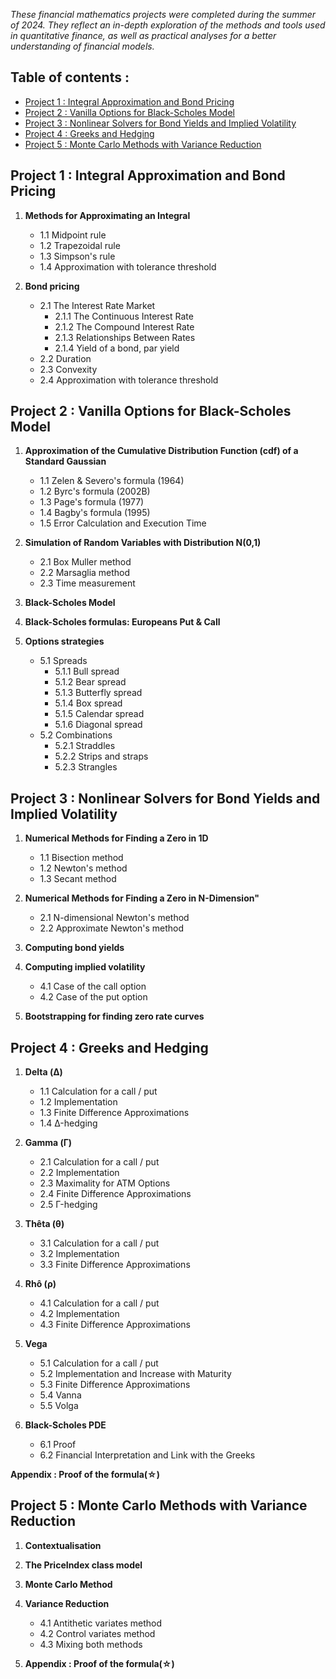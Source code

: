 *These financial mathematics projects were completed during the summer of 2024. They reflect an in-depth exploration of the methods and tools used in quantitative finance, as well as practical analyses for a better understanding of financial models.*

## Table of contents : 

- [Project 1 : Integral Approximation and Bond Pricing](#project-1--integral-approximation-and-bond-pricing)
- [Project 2 : Vanilla Options for Black-Scholes Model](#project-2--vanilla-options-for-black-scholes-model)
- [Project 3 : Nonlinear Solvers for Bond Yields and Implied Volatility](#project-3--nonlinear-solvers-for-bond-yields-and-implied-volatility)
- [Project 4 : Greeks and Hedging](#project-4--greeks-and-hedging)
- [Project 5 : Monte Carlo Methods with Variance Reduction](#project-5--monte-carlo-methods-with-variance-reduction)


## Project 1 : Integral Approximation and Bond Pricing

1. **Methods for Approximating an Integral**
   - 1.1 Midpoint rule 
   - 1.2 Trapezoidal rule 
   - 1.3 Simpson's rule 
   - 1.4 Approximation with tolerance threshold

2. **Bond pricing**
   - 2.1 The Interest Rate Market
     - 2.1.1 The Continuous Interest Rate
     - 2.1.2 The Compound Interest Rate
     - 2.1.3 Relationships Between Rates
     - 2.1.4 Yield of a bond, par yield
   - 2.2 Duration
   - 2.3 Convexity 
   - 2.4 Approximation with tolerance threshold

## Project 2 : Vanilla Options for Black-Scholes Model

1. **Approximation of the Cumulative Distribution Function (cdf) of a Standard Gaussian**
   - 1.1 Zelen & Severo's formula (1964)
   - 1.2 Byrc's formula (2002B)
   - 1.3 Page's formula (1977)
   - 1.4 Bagby's formula (1995)
   - 1.5 Error Calculation and Execution Time

2. **Simulation of Random Variables with Distribution N(0,1)**
   - 2.1 Box Muller method
   - 2.2 Marsaglia method 
   - 2.3 Time measurement

3. **Black-Scholes Model**

4. **Black-Scholes formulas: Europeans Put & Call**

5. **Options strategies**
   - 5.1 Spreads
     - 5.1.1 Bull spread
     - 5.1.2 Bear spread
     - 5.1.3 Butterfly spread
     - 5.1.4 Box spread
     - 5.1.5 Calendar spread
     - 5.1.6 Diagonal spread
   - 5.2 Combinations
     - 5.2.1 Straddles
     - 5.2.2 Strips and straps
     - 5.2.3 Strangles
  
## Project 3 : Nonlinear Solvers for Bond Yields and Implied Volatility

1. **Numerical Methods for Finding a Zero in 1D**
   - 1.1 Bisection method 
   - 1.2 Newton's method   
   - 1.3 Secant method

2. **Numerical Methods for Finding a Zero in N-Dimension"**
   - 2.1 N-dimensional Newton's method 
   - 2.2 Approximate Newton's method 

3. **Computing bond yields**

4. **Computing implied volatility**
   - 4.1 Case of the call option
   - 4.2 Case of the put option 

5. **Bootstrapping for finding zero rate curves**

## Project 4 : Greeks and Hedging 

1. **Delta (Δ)**
   - 1.1 Calculation for a call / put 
   - 1.2 Implementation 
   - 1.3 Finite Difference Approximations
   - 1.4 Δ-hedging

2. **Gamma (Γ)** 
   - 2.1 Calculation for a call / put 
   - 2.2 Implementation
   - 2.3 Maximality for ATM Options
   - 2.4 Finite Difference Approximations
   - 2.5 Γ-hedging

3. **Thêta (θ)**
   - 3.1 Calculation for a call / put 
   - 3.2 Implementation
   - 3.3 Finite Difference Approximations

4. **Rhô (ρ)**
   - 4.1 Calculation for a call / put 
   - 4.2 Implementation
   - 4.3 Finite Difference Approximations

5. **Vega** 
   - 5.1 Calculation for a call / put 
   - 5.2 Implementation and Increase with Maturity 
   - 5.3 Finite Difference Approximations
   - 5.4 Vanna 
   - 5.5 Volga 

6. **Black-Scholes PDE** 
   - 6.1 Proof
   - 6.2 Financial Interpretation and Link with the Greeks

**Appendix : Proof of the formula(☆)**

## Project 5 : Monte Carlo Methods with Variance Reduction

1. **Contextualisation**

2. **The PriceIndex class model**

3. **Monte Carlo Method** 

4. **Variance Reduction**
   - 4.1 Antithetic variates method
   - 4.2 Control variates method 
   - 4.3 Mixing both methods 

5. **Appendix : Proof of the formula(☆)**